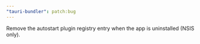 ```yaml
---
"tauri-bundler": patch:bug
---
```


Remove the autostart plugin registry entry when the app is uninstalled (NSIS only).
